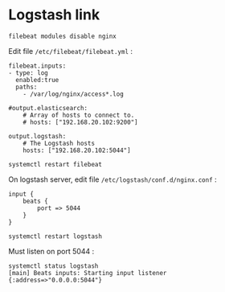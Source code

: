 # Logstash link

    filebeat modules disable nginx

Edit file `/etc/filebeat/filebeat.yml` :

    filebeat.inputs:
    - type: log
      enabled:true
      paths:
        - /var/log/nginx/access*.log

    #output.elasticsearch:
        # Array of hosts to connect to.
        # hosts: ["192.168.20.102:9200"]
        
    output.logstash:
        # The Logstash hosts
        hosts: ["192.168.20.102:5044"]

    systemctl restart filebeat

On logstash server, edit file `/etc/logstash/conf.d/nginx.conf` :

    input {
        beats {
            port => 5044
        }
    }

    systemctl restart logstash

Must listen on port 5044 :

    systemctl status logstash
    [main] Beats inputs: Starting input listener {:address=>"0.0.0.0:5044"}